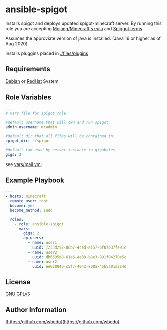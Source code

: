 ansible-spigot
=========
Installs spigot and deploys updated spigot-minecraft server.
By running this role you are accepting [Mojang/Minecraft's eula](https://account.mojang.com/documents/minecraft_eula) and [Spiggot terms](https://www.spigotmc.org/).

Assumes the approviate version of java is installed. (Java 16 or higher as of Aug 2020)


Installs pluggins placed in [./files/plugins](./files/plugins)

Requirements
------------
[Debian](https://en.wikipedia.org/wiki/List_of_Linux_distributions#Debian-based) or [RedHat](https://en.wikipedia.org/wiki/List_of_Linux_distributions#RPM-based) System

Role Variables
--------------
```yml
---
# vars file for spigot role

#default username that will own and run spigot
admin_username: mcadmin

#default dir that all files will be contained in
spigot_dir: ~/spigot

#default ram used by server instance in gigabytes
gigs: 2

```
see [vars/mail.yml](./vars/main.yml)

Example Playbook
----------------

```yml
---
- hosts: minecraft
  remote_user: root
  become: yes
  become_method: sudo

  roles:
    - role: ansible-spigot
      vars:
        gigs: 2
        op_users:
          - name: user1
            uuid: 7233d292-06b7-4ced-a157-6f07b37fe91c
          - name: user2
            uuid: db6395d8-61a6-4a39-b8e3-891f04270e5c
          - name: user2
            uuid: ee028846-c5f7-4042-808a-45b5a01a214d
```
License
-------

[GNU GPLv3](https://choosealicense.com/licenses/gpl-3.0/)

Author Information
------------------
[https://github.com/wbedu](https://github.com/wbedu)
